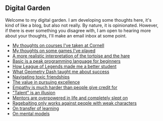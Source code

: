 ## Digital Garden

Welcome to my digital garden. I am developing some thoughts here, it's kind of like a blog, but also not really. By nature, it is opinionated. However, if there is ever something you disagree with, I am open to hearing more about your thoughts, I'll make an email inbox at some point.


- [My thoughts on courses I've taken at Cornell](cornell-courses)
- [My thoughts on some games I've played](my-thoughts-on-games)
- [A more realistic interpretation of the tortoise and the hare](turtle-and-bunny)
- [Basic is a peak programming language for beginners](basic-is-peak)
- [How League of Legends made me a better student](lol-makes-you-better-at-school)
- [What Geometry Dash taught me about success](geometry-dash-and-success)
- [Navigating toxic friendships](toxic-friendships)
- [The value in pursuing excellence](pursuit-of-excellence)
- [Empathy is much harder than people give credit for](empathy-is-hard)
- ["Talent" is an illusion](illusion-of-talent)
- [Mentors are overpowered in life and completely slept on](mentors-are-op)
- [Ragebaiting only works against people with weak characters](ragebait-and-character)
- [On transfer of learning](learning-transfer)
- [On mental models](mental-models)
<!-- asian american experience -->

